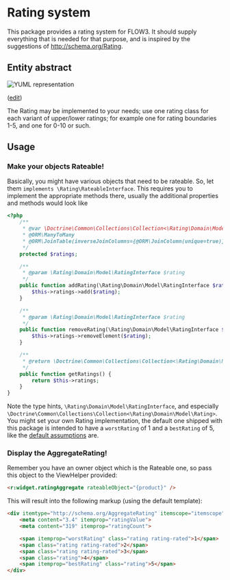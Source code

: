 # Rating system

This package provides a rating system for FLOW3. It should supply everything that is needed for that purpose,
and is inspired by the suggestions of http://schema.org/Rating.

## Entity abstract

![YUML representation](http://yuml.me/diagram/scruffy;dir:LR;/class/%5BRatingInterface%5D%5E-.-implements%5BAbstractRating%5D%2C+%5BAbstractRating%5D%5E-extends%5BRating%7CgetBestRating%28%29%3BgetWorstRating%28%29%5D%2C+%5BRating%5D%3Cratings%2A-%5BYourModel%5D%2C+%5BRateableInterface%5D%5E-.-implements%5BYourModel%5D)

([edit](http://yuml.me/diagram/scruffy;dir:LR;/class/edit/%5BRatingInterface%5D%5E-.-implements%5BAbstractRating%5D%2C+%5BAbstractRating%5D%5E-extends%5BRating%7CgetBestRating%28%29%3BgetWorstRating%28%29%5D%2C+%5BRating%5D%3Cratings%2A-%5BYourModel%5D%2C+%5BRateableInterface%5D%5E-.-implements%5BYourModel%5D))

The Rating may be implemented to your needs; use one rating class for each variant of upper/lower ratings; for example
one for rating boundaries 1-5, and one for 0-10 or such.

## Usage

### Make your objects Rateable!

Basically, you might have various objects that need to be rateable. So, let them `implements \Rating\RateableInterface`.
This requires you to implement the appropriate methods there, usually the additional properties and methods would look
like

```php
<?php
	/**
	 * @var \Doctrine\Common\Collections\Collection<\Rating\Domain\Model\Rating>
	 * @ORM\ManyToMany
	 * @ORM\JoinTable(inverseJoinColumns={@ORM\JoinColumn(unique=true)})
	 */
	protected $ratings;

	/**
	 * @param \Rating\Domain\Model\RatingInterface $rating
	 */
	public function addRating(\Rating\Domain\Model\RatingInterface $rating) {
		$this->ratings->add($rating);
	}

	/**
	 * @param \Rating\Domain\Model\RatingInterface $rating
	 */
	public function removeRating(\Rating\Domain\Model\RatingInterface $rating) {
		$this->ratings->removeElement($rating);
	}

	/**
	 * @return \Doctrine\Common\Collections\Collection<\Rating\Domain\Model\Rating>
	 */
	public function getRatings() {
		return $this->ratings;
	}
}
```

Note the type hints, `\Rating\Domain\Model\RatingInterface`, and especially
`\Doctrine\Common\Collections\Collection<\Rating\Domain\Model\Rating>`. You might set your own Rating implementation,
the default one shipped with this package is intended to have a `worstRating` of 1 and a `bestRating` of 5, like the
[default assumptions](http://schema.org/Rating) are.

### Display the AggregateRating!

Remember you have an owner object which is the Rateable one, so pass this object to the ViewHelper provided:

```html
<r:widget.ratingAggregate rateableObject="{product}" />
```

This will result into the following markup (using the default template):

```html
<div itemtype="http://schema.org/AggregateRating" itemscope="itemscope" itemprop="aggregateRating">
	<meta content="3.4" itemprop="ratingValue">
	<meta content="319" itemprop="ratingCount">

	<span itemprop="worstRating" class="rating rating-rated">1</span>
	<span class="rating rating-rated">2</span>
	<span class="rating rating-rated">3</span>
	<span class="rating">4</span>
	<span itemprop="bestRating" class="rating">5</span>
</div>
```
